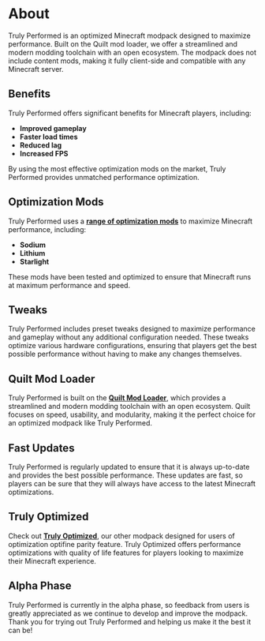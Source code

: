 # About

Truly Performed is an optimized Minecraft modpack designed to maximize performance. Built on the Quilt mod loader, we offer a streamlined and modern modding toolchain with an open ecosystem. The modpack does not include content mods, making it fully client-side and compatible with any Minecraft server.

## Benefits

Truly Performed offers significant benefits for Minecraft players, including:

+ **Improved gameplay**
+ **Faster load times**
+ **Reduced lag**
+ **Increased FPS**

By using the most effective optimization mods on the market, Truly Performed provides unmatched performance optimization.

## Optimization Mods

Truly Performed uses a **[range of optimization mods](https://github.com/TheUsefulLists/UsefulMods)** to maximize Minecraft performance, including:

+ **Sodium**
+ **Lithium**
+ **Starlight**

These mods have been tested and optimized to ensure that Minecraft runs at maximum performance and speed.

## Tweaks

Truly Performed includes preset tweaks designed to maximize performance and gameplay without any additional configuration needed. These tweaks optimize various hardware configurations, ensuring that players get the best possible performance without having to make any changes themselves.

## Quilt Mod Loader

Truly Performed is built on the **[Quilt Mod Loader](https://quiltmc.org/en/)**, which provides a streamlined and modern modding toolchain with an open ecosystem. Quilt focuses on speed, usability, and modularity, making it the perfect choice for an optimized modpack like Truly Performed.

## Fast Updates

Truly Performed is regularly updated to ensure that it is always up-to-date and provides the best possible performance. These updates are fast, so players can be sure that they will always have access to the latest Minecraft optimizations.

## Truly Optimized

Check out **[Truly Optimized](https://modrinth.com/modpack/trulyoptimized/)**, our other modpack designed for users of optimization optifine parity feature. Truly Optimized offers performance optimizations with quality of life features for players looking to maximize their Minecraft experience.

##  Alpha Phase

Truly Performed is currently in the alpha phase, so feedback from users is greatly appreciated as we continue to develop and improve the modpack. Thank you for trying out Truly Performed and helping us make it the best it can be!
